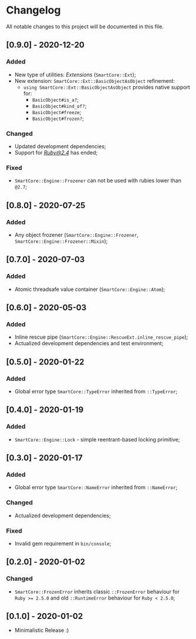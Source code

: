 # Changelog
All notable changes to this project will be documented in this file.

## [0.9.0] - 2020-12-20
### Added
- New type of utilities: *Extensions* (`SmartCore::Ext`);
- New extension: `SmartCore::Ext::BasicObjectAsObject` refinement:
  - `using SmartCore::Ext::BasicObjectAsObject` provides native support for:
    - `BasicObject#is_a?`;
    - `BasicObject#kind_of?`;
    - `BasicObject#freeze`;
    - `BasicObject#frozen?`;

### Changed
- Updated development dependencies;
- Support for *Ruby@2.4* has ended;

### Fixed
- `SmartCore::Engine::Frozener` can not be used with rubies lower than `@2.7`;

## [0.8.0] - 2020-07-25
### Added
- Any object frozener (`SmartCore::Engine::Frozener`, `SmartCore::Engine::Frozener::Mixin`);

## [0.7.0] - 2020-07-03
### Added
- Atomic threadsafe value container (`SmartCore::Engine::Atom`);

## [0.6.0] - 2020-05-03
### Added
- Inline rescue pipe (`SmartCore::Engine::RescueExt.inline_rescue_pipe`);
- Actualized development dependencies and test environment;

## [0.5.0] - 2020-01-22
### Added
- Global error type `SmartCore::TypeError` inherited from `::TypeError`;

## [0.4.0] - 2020-01-19
### Added
- `SmartCore::Engine::Lock` - simple reentrant-based locking primitive;

## [0.3.0] - 2020-01-17
### Added
- Global error type `SmartCore::NameError` inherited from `::NameError`;

### Changed
- Actualized development dependencies;

### Fixed
- Invalid gem requirement in `bin/console`;

## [0.2.0] - 2020-01-02
### Changed
- `SmartCore::FrozenError` inherits classic `::FrozenError` behaviour for `Ruby >= 2.5.0` and old `::RuntimeError` behaviour for `Ruby < 2.5.0`;

## [0.1.0] - 2020-01-02

- Minimalistic Release :)
